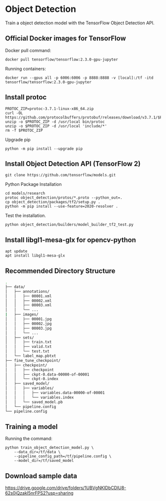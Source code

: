 # Object Detection
Train a object detection model with the TensorFlow Object Detection API.

## Official Docker images for TensorFlow

Docker pull command:

```
docker pull tensorflow/tensorflow:2.3.0-gpu-jupyter
```

Running containers:

```
docker run --gpus all -p 6006:6006 -p 8888:8888 -v [local]:/tf -itd tensorflow/tensorflow:2.3.0-gpu-jupyter
```

## Install protoc

```
PROTOC_ZIP=protoc-3.7.1-linux-x86_64.zip
curl -OL https://github.com/protocolbuffers/protobuf/releases/download/v3.7.1/$PROTOC_ZIP
unzip -o $PROTOC_ZIP -d /usr/local bin/protoc
unzip -o $PROTOC_ZIP -d /usr/local 'include/*'
rm -f $PROTOC_ZIP
```

Upgrade pip

```
python -m pip install --upgrade pip
```

## Install Object Detection API (TensorFlow 2)

```
git clone https://github.com/tensorflow/models.git
```

Python Package Installation

```
cd models/research
protoc object_detection/protos/*.proto --python_out=.
cp object_detection/packages/tf2/setup.py .
python -m pip install --use-feature=2020-resolver .
```

Test the installation.

```
python object_detection/builders/model_builder_tf2_test.py
```

## Install libgl1-mesa-glx for opencv-python

```
apt update
apt install libgl1-mesa-glx
```

## Recommended Directory Structure

```bash
.
├── data/
│   ├── annotations/
│   │   ├── 00001.xml
│   │   ├── 00002.xml
│   │   ├── 00003.xml
│   │   └── ...
|   ├── images/
│   │   ├── 00001.jpg
│   │   ├── 00002.jpg
│   │   ├── 00003.jpg
│   │   └── ...
│   ├── sets/
│   │   ├── train.txt
│   │   ├── valid.txt
│   │   └── test.txt
│   └── label_map.pbtxt
├── fine_tune_checkpoint/
│   ├── checkpoint/
│   │   ├── checkpoint
│   │   ├── ckpt-0.data-00000-of-00001
│   │   └── ckpt-0.index
│   ├── saved_model/
│   │   ├── variables/
│   │   │   ├── variables.data-00000-of-00001
│   │   │   └── variables.index
│   │   └── saved_model.pb
│   └── pipeline.config
└── pipeline.config
```

## Training a model

Running the command:

```
python train_object_detection_model.py \
    --data_dir=/tf/data \
    --pipeline_config_path=/tf/pipeline.config \
    --model_dir=/tf/saved_model
```

## Download sample data

https://drive.google.com/drive/folders/1UBVgNKIDbCDlU8-62s0jQzakl5nrFPS2?usp=sharing
